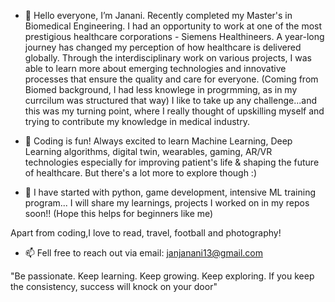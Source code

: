 - 👋 Hello everyone, I’m Janani. Recently completed my Master's in Biomedical Engineering. 
I had an opportunity to work at one of the most prestigious healthcare corporations - Siemens Healthineers. 
A year-long journey has changed my perception of how healthcare is delivered globally. 
Through the interdisciplinary work on various projects, I was able to learn more about emerging technologies and innovative processes that ensure the quality and care for everyone.
(Coming from Biomed background, I had less knowlege in progrmming, as in my currcilum was structured that way)
I like to take up any challenge...and this was my turning point, where I really thought of upskilling myself and trying to contribute my knowledge in medical industry. 

- 👀 Coding is fun! 
Always excited to learn Machine Learning, Deep Learning algorithms, digital twin, wearables, gaming, AR/VR technologies especially for improving patient's life & shaping the future of healthcare.
But there's a lot more to explore though :)
- 🌱 I have started with python, game development, intensive ML training program... 
I will share my learnings, projects I worked on in my repos soon!! (Hope this helps for beginners like me)
 
Apart from coding,I love to read, travel, football and photography!

- 📫 Fell free to reach out via email: janjanani13@gmail.com


"Be passionate. Keep learning. Keep growing. Keep exploring. If you keep the consistency, success will knock on your door" 
<!---
Janani-harshu/Janani-harshu is a ✨ special ✨ repository because its `README.md` (this file) appears on your GitHub profile.
You can click the Preview link to take a look at your changes.
--->
